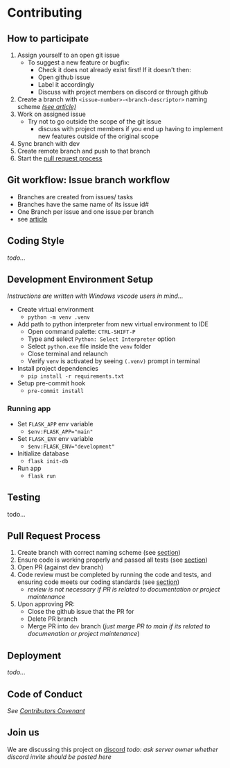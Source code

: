 # Contributing

## How to participate

1. Assign yourself to an open git issue
    - To suggest a new feature or bugfix:
      - Check it does not already exist first! If it doesn't then:
      - Open github issue
      - Label it accordingly
      - Discuss with project members on discord or through github
2. Create a branch with `<issue-number>-<branch-descriptor>` naming scheme [ *(see article)*](https://deepsource.io/blog/git-branch-naming-conventions/)
3. Work on assigned issue
    - Try not to go outside the scope of the git issue
      - discuss with project members if you end up having to implement new features outside of the original scope
4. Sync branch with dev
5. Create remote branch and push to that branch
6. Start the [pull request process](#pull-request=process)

## Git workflow: Issue branch workflow

- Branches are created from issues/ tasks
- Branches have the same name of its issue id#
- One Branch per issue and one issue per branch
- see [article](https://medium.com/flexisaf/git-workflow-for-your-project-3d9dbdc5f8e2)

## Coding Style

_todo..._

## Development Environment Setup

_Instructions are written with Windows vscode users in mind..._

- Create virtual environment
  - `python -m venv .venv`
- Add path to python interpreter from new virtual environment to IDE
  - Open command palette: `CTRL-SHIFT-P`
  - Type and select `Python: Select Interpreter` option
  - Select `python.exe` file inside the `venv` folder
  - Close terminal and relaunch
  - Verify `venv` is activated by seeing `(.venv)` prompt in terminal
- Install project dependencies
  - `pip install -r requirements.txt`
- Setup pre-commit hook
  - `pre-commit install`

### Running app

- Set `FLASK_APP` env variable
  - `$env:FLASK_APP="main"`
- Set `FLASK_ENV` env variable
  - `$env:FLASK_ENV="development"`
- Initialize database
  - `flask init-db`
- Run app
  - `flask run`

## Testing

todo...

## Pull Request Process

1. Create branch with correct naming scheme (see [section](#how-to-participate))
2. Ensure code is working properly and passed all tests (see [section](#testing))
3. Open PR (against dev branch)
4. Code review must be completed by running the code and tests, and ensuring code meets our coding standards (see [section](#coding-style))
    - *review is not necessary if PR is related to documentation or project maintenance*
5. Upon approving PR:
    - Close the github issue that the PR for
    - Delete PR branch
    - Merge PR into `dev` branch (*just merge PR to main if its related to documenation or project maintenance*)

## Deployment

_todo..._

## Code of Conduct

*See [Contributors Covenant](https://www.contributor-covenant.org/version/2/0/code_of_conduct/code_of_conduct.txt)*

## Join us

We are discussing this project on [discord](#) _todo: ask server owner whether discord invite should be posted here_
